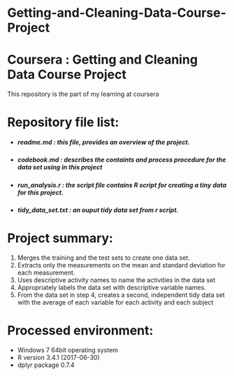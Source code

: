 # Getting-and-Cleaning-Data-Course-Project
# Coursera : Getting and Cleaning Data Course Project
This repository is the part of my learning at coursera
# Repository file list:
- ##### readme.md : this file, provides an overview of the project.
- ##### codebook.md : describes the containts and process procedure for the data set using in this project
- ##### run_analysis.r : the script file contains R script for creating a tiny data for this project.
- ##### tidy_data_set.txt : an ouput tidy data set from r script.

# Project summary:

1. Merges the training and the test sets to create one data set.
1. Extracts only the measurements on the mean and standard deviation for each measurement.
1. Uses descriptive activity names to name the activities in the data set
1. Appropriately labels the data set with descriptive variable names.
1. From the data set in step 4, creates a second, independent tidy data set with the average of each variable for each activity and each subject

# Processed environment:

* Windows 7 64bit operating system
* R version 3.4.1 (2017-06-30)
* dplyr package 0.7.4
